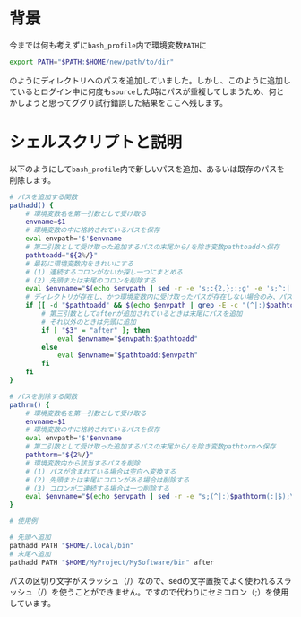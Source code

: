 <!--
title:   環境変数へ重複がないようにパスを追加するシェルスクリプト
tags:    Bash
id:      675f100b4a2a67f99905
private: false
-->
# 背景

今までは何も考えずに`bash_profile`内で環境変数`PATH`に

```bash
export PATH="$PATH:$HOME/new/path/to/dir"
```

のようにディレクトリへのパスを追加していました。しかし、このように追加しているとログイン中に何度も`source`した時にパスが重複してしまうため、何とかしようと思ってググり試行錯誤した結果をここへ残します。


# シェルスクリプトと説明

以下のようにして`bash_profile`内で新しいパスを追加、あるいは既存のパスを削除します。

```bash
# パスを追加する関数
pathadd() {
    # 環境変数名を第一引数として受け取る
    envname=$1
    # 環境変数の中に格納されているパスを保存
    eval envpath='$'$envname
    # 第二引数として受け取った追加するパスの末尾から/を除き変数pathtoaddへ保存
    pathtoadd="${2%/}"
    # 最初に環境変数内をきれいにする
    # (1) 連続するコロンがないか探し一つにまとめる
    # (2) 先頭または末尾のコロンを削除する
    eval $envname="$(echo $envpath | sed -r -e 's;:{2,};:;g' -e 's;^:|:$;;g')"
    # ディレクトリが存在し、かつ環境変数内に受け取ったパスが存在しない場合のみ、パスを追加する
    if [[ -d "$pathtoadd" && $(echo $envpath | grep -E -c "(^|:)$pathtoadd($|:)") -eq 0 ]]; then
        # 第三引数としてafterが追加されているときは末尾にパスを追加
        # それ以外のときは先頭に追加
        if [ "$3" = "after" ]; then
            eval $envname="$envpath:$pathtoadd"
        else
            eval $envname="$pathtoadd:$envpath"
        fi
    fi
}

# パスを削除する関数
pathrm() {
    # 環境変数名を第一引数として受け取る
    envname=$1
    # 環境変数の中に格納されているパスを保存
    eval envpath='$'$envname
    # 第二引数として受け取った追加するパスの末尾から/を除き変数pathtormへ保存
    pathtorm="${2%/}"
    # 環境変数内から該当するパスを削除
    # (1) パスが含まれている場合は空白へ変換する
    # (2) 先頭または末尾にコロンがある場合は削除する
    # (3) コロンが二連続する場合は一つ削除する
    eval $envname="$(echo $envpath | sed -r -e "s;(^|:)$pathtorm(:|$);\1\2;g" -e 's;^:|:$;;g' -e 's;::;:;g')"
}

# 使用例

# 先頭へ追加
pathadd PATH "$HOME/.local/bin"
# 末尾へ追加
pathadd PATH "$HOME/MyProject/MySoftware/bin" after
```

パスの区切り文字がスラッシュ（/）なので、sedの文字置換でよく使われるスラッシュ（/）を使うことができません。ですので代わりにセミコロン（;）を使用しています。